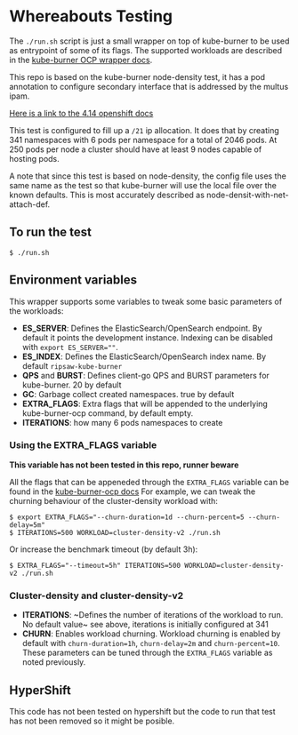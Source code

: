 # Whereabouts Testing

The `./run.sh` script is just a small wrapper on top of kube-burner to be used as entrypoint of some of its flags. The supported workloads are described in the [kube-burner OCP wrapper docs](https://kube-burner.github.io/kube-burner-ocp/latest/).

This repo is based on the kube-burner node-density test, it has a pod annotation to configure secondary interface that is addressed by the multus ipam.

[Here is a link to the 4.14 openshift docs](https://docs.openshift.com/container-platform/4.14/networking/multiple_networks/configuring-additional-network.html#nw-multus-creating-whereabouts-reconciler-daemon-set_configuring-additional-network)

This test is configured to fill up a `/21` ip allocation. It does that by creating 341 namespaces with 6 pods per namespace for a total of 2046 pods. At 250 pods per node a cluster should have at least 9 nodes capable of hosting pods.

A note that since this test is based on node-density, the config file uses the same name as the test so that kube-burner will use the local file over the known defaults. This is most accurately described as node-densit-with-net-attach-def.



## To run the test
```shell
$ ./run.sh 
```

## Environment variables

This wrapper supports some variables to tweak some basic parameters of the workloads:

- **ES_SERVER**: Defines the ElasticSearch/OpenSearch endpoint. By default it points the development instance. Indexing can be disabled with `export ES_SERVER=""`.
- **ES_INDEX**: Defines the ElasticSearch/OpenSearch index name. By default `ripsaw-kube-burner`
- **QPS** and **BURST**: Defines client-go QPS and BURST parameters for kube-burner. 20 by default
- **GC**: Garbage collect created namespaces. true by default
- **EXTRA_FLAGS**: Extra flags that will be appended to the underlying kube-burner-ocp command, by default empty.
- **ITERATIONS**: how many 6 pods namespaces to create

### Using the EXTRA_FLAGS variable
**This variable has not been tested in this repo, runner beware**

All the flags that can be appeneded through the `EXTRA_FLAGS` variable can be found in the [kube-burner-ocp docs](https://kube-burner.github.io/kube-burner-ocp/latest/)
For example, we can tweak the churning behaviour of the cluster-density workload with:

```shell
$ export EXTRA_FLAGS="--churn-duration=1d --churn-percent=5 --churn-delay=5m"
$ ITERATIONS=500 WORKLOAD=cluster-density-v2 ./run.sh
```

Or increase the benchmark timeout (by default 3h):

```shell
$ EXTRA_FLAGS="--timeout=5h" ITERATIONS=500 WORKLOAD=cluster-density-v2 ./run.sh
```


### Cluster-density and cluster-density-v2

- **ITERATIONS**: ~Defines the number of iterations of the workload to run. No default value~ see above, iterations is initially configured at 341
- **CHURN**: Enables workload churning. Workload churning is enabled by default with `churn-duration=1h`, `churn-delay=2m` and `churn-percent=10`. These parameters can be tuned through the `EXTRA_FLAGS` variable as noted previously.

## HyperShift
This code has not been tested on hypershift but the code to run that test has not been removed so it might be posible.

